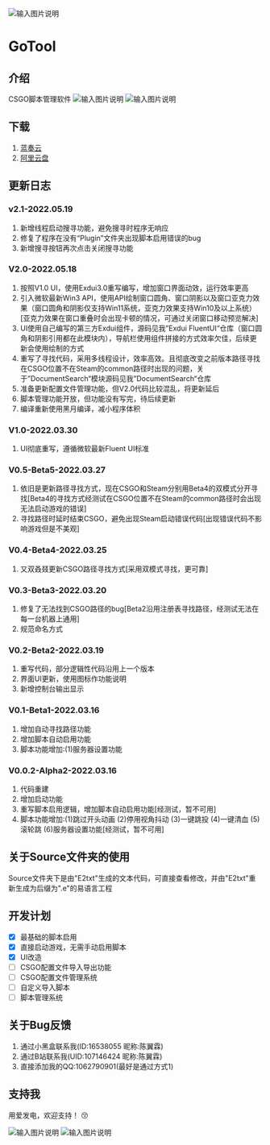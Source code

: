![输入图片说明](Res/Other/Photo.png)
# GoTool

## 介绍
CSGO脚本管理软件
![输入图片说明](Res/Other/PrtSc-1.png)
![输入图片说明](Res/Other/PrtSc-2.png)

## 下载
1. [蓝奏云](https://wwn.lanzouq.com/iV3cX053uw8j)
2. [阿里云盘](http://www.aliyundrive.com/s/gbyMPzR3cDr)

## 更新日志

### v2.1-2022.05.19
1. 新增线程启动搜寻功能，避免搜寻时程序无响应
2. 修复了程序在没有“Plugin”文件夹出现脚本启用错误的bug
3. 新增搜寻按钮再次点击关闭搜寻功能
### V2.0-2022.05.18
1. 按照V1.0 UI，使用Exdui3.0重写编写，增加窗口界面动效，运行效率更高
2. 引入微软最新Win3 API，使用API绘制窗口圆角、窗口阴影以及窗口亚克力效果（窗口圆角和阴影仅支持Win11系统，亚克力效果支持Win10及以上系统）[亚克力效果在窗口重叠时会出现卡顿的情况，可通过关闭窗口移动预览解决]
3. UI使用自己编写的第三方Exdui组件，源码见我”Exdui FluentUI“仓库（窗口圆角和阴影引用都在此模块内），导航栏使用组件拼接的方式效率欠佳，后续更新会使用绘制的方式
4. 重写了寻找代码，采用多线程设计，效率高效。且彻底改变之前版本路径寻找在CSGO位置不在Steam的common路径时出现的问题，关于”DocumentSearch“模块源码见我”DocumentSearch“仓库
5. 准备更新配置文件管理功能，但V2.0代码比较混乱，将更新延后
6. 脚本管理功能开放，但功能没有写完，待后续更新
7. 编译重新使用黑月编译，减小程序体积
### V1.0-2022.03.30
1. UI彻底重写，遵循微软最新Fluent UI标准
### V0.5-Beta5-2022.03.27
1. 依旧是更新路径寻找方式，现在CSGO和Steam分别用Beta4的双模式分开寻找[Beta4的寻找方式经测试在CSGO位置不在Steam的common路径时会出现无法启动游戏的错误]
2. 寻找路径时延时结束CSGO，避免出现Steam启动错误代码[出现错误代码不影响游戏但是不美观]
### V0.4-Beta4-2022.03.25
1. 又双叒叕更新CSGO路径寻找方式[采用双模式寻找，更可靠]
### V0.3-Beta3-2022.03.20
1. 修复了无法找到CSGO路径的bug[Beta2沿用注册表寻找路径，经测试无法在每一台机器上通用]
2. 规范命名方式
### V0.2-Beta2-2022.03.19
1. 重写代码，部分逻辑性代码沿用上一个版本
2. 界面UI更新，使用图标作功能说明
3. 新增控制台输出显示
### V0.1-Beta1-2022.03.16
1. 增加自动寻找路径功能
2. 增加脚本自动启用功能
3. 脚本功能增加:(1)服务器设置功能
### V0.0.2-Alpha2-2022.03.16
1. 代码重建
2. 增加启动功能
3. 重写脚本启用逻辑，增加脚本自动启用功能[经测试，暂不可用]
4. 脚本功能增加:(1)跳过开头动画 (2)停用视角抖动 (3)一键跳投 (4)一键清血 (5)滚轮跳 (6)服务器设置功能[经测试，暂不可用]

## 关于Source文件夹的使用
Source文件夹下是由"E2txt"生成的文本代码，可直接查看修改，并由"E2txt"重新生成为后缀为".e"的易语言工程

## 开发计划
- [x] 最基础的脚本启用
- [x] 直接启动游戏，无需手动启用脚本
- [x] UI改造
- [ ] CSGO配置文件导入导出功能
- [ ] CSGO配置文件管理系统
- [ ] 自定义导入脚本
- [ ] 脚本管理系统

## 关于Bug反馈
1. 通过小黑盒联系我(ID:16538055 昵称:陈翼霖)
2. 通过B站联系我(UID:107146424 昵称:陈翼霖)
3. 直接添加我的QQ:1062790901(最好是通过方式1)

## 支持我

用爱发电，欢迎支持！ :kissing_closed_eyes: 

![输入图片说明](Res/Other/Pay-1.png)
![输入图片说明](Res/Other/Pay-2.png)